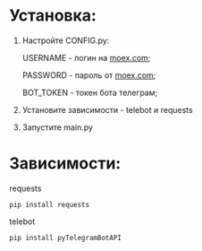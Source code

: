 # Установка:

1) Настройте CONFIG.py:

   USERNAME - логин на [moex.com](https://www.moex.com/);

   PASSWORD - пароль от [moex.com](https://www.moex.com/);

   BOT_TOKEN - токен бота телеграм;

2) Установите зависимости - telebot и requests
3) Запустите main.py


# Зависимости:
requests
```
pip install requests
```
telebot
```
pip install pyTelegramBotAPI
```
